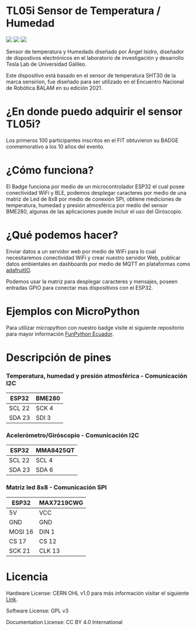 # TL05i Sensor de Temperatura / Humedad

![](/img/badge.PNG)
![](/img/badge2.jpeg)
![](/img/GT000001.svg)

Sensor de temperatura y Humedads diseñado por Ángel Isidro, diseñador de dispostivos electrónicos en el laboratorio de investigación y desarrollo Tesla Lab de Universidad Galileo.

Este dispositivo está basado en el sensor de temperatura SHT30 de la marca sensirion, fue diseñado para ser utilizado en el Encuentro Nacional de Robótica BALAM en su edición 2021.

# ¿En donde puedo adquirir el sensor TL05i?

Los primeros 100 participantes inscritos en el FIT obtuvieron su BADGE conmemorativo a los 10 años del evento.

# ¿Cómo funciona?

El Badge funciona por medio de un microcontrolador ESP32 el cual posee conectividad WiFi y BLE, podemos desplegar caracteres por medio de una matriz de Led de 8x8 por medio de conexión SPI, obtiene mediciones de temperatura, humedad y presión atmosférica por medio del sensor BME280, algunas de las aplicaciones puede incluir el uso del Giróscopio.

# ¿Qué podemos hacer?

Enviar datos a un servidor web por medio de WiFi para lo cual necesitaremos conectividad WiFi y crear nuestro servidor Web, publicar datos ambientales en dashboards por medio de MQTT en plataformas como [adafruitIO][adafruit_io].

[adafruit_io]: https://io.adafruit.com
Podemos usar la matriz para desplegar caracteres y mensajes, poseen entradas GPIO para conectar mas dispositivos con el ESP32. 

# Ejemplos con MicroPython 

Para utilizar micropython con nuestro badge visite el siguiente repositorio para mayor información  [FunPython Ecuador][FPE].

[FPE]: https://github.com/FunPythonEC/FIT_Guatemala_2019-SMART_BADGE

# Descripción de pines 

### Temperatura, humedad y presión atmosférica - Comunicación I2C
ESP32 | BME280
--- | ---
SCL 22 | SCK 4
SDA 23 | SDI 3

### Acelerómetro/Giróscopio - Comunicación I2C
ESP32 | MMA8425QT
--- | ---
SCL 22 | SCL 4
SDA 23 | SDA 6

### Matriz led 8x8 - Comunicación SPI
ESP32 | MAX7219CWG
--- | ---
5V | VCC 
GND | GND
MOSI 16 | DIN 1
CS 17 | CS 12
SCK 21 | CLK 13

# Licencia

Hardware License: CERN OHL v1.0 para más información visitar el siguiente [Link][CERN_v1].

[CERN_v1]: https://ohwr.org/project/cernohl/wikis/Documents/CERN-OHL-version-1.2

Software License: GPL v3

Documentation License: CC BY 4.0 International
